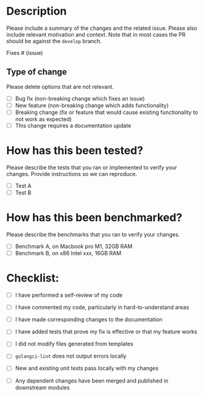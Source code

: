 # Description

Please include a summary of the changes and the related issue. Please also include relevant motivation and context.
Note that in most cases the PR should be against the `develop` branch.

Fixes # (issue)

## Type of change

Please delete options that are not relevant.

- [ ] Bug fix (non-breaking change which fixes an issue)
- [ ] New feature (non-breaking change which adds functionality)
- [ ] Breaking change (fix or feature that would cause existing functionality to not work as expected)
- [ ] This change requires a documentation update

# How has this been tested?

Please describe the tests that you ran or implemented to verify your changes. Provide instructions so we can reproduce.

- [ ] Test A
- [ ] Test B

# How has this been benchmarked?

Please describe the benchmarks that you ran to verify your changes.

- [ ] Benchmark A, on Macbook pro M1, 32GB RAM
- [ ] Benchmark B, on x86 Intel xxx, 16GB RAM

# Checklist:

- [ ] I have performed a self-review of my code
- [ ] I have commented my code, particularly in hard-to-understand areas
- [ ] I have made corresponding changes to the documentation
- [ ] I have added tests that prove my fix is effective or that my feature works
- [ ] I did not modify files generated from templates
- [ ] `golangci-lint` does not output errors locally
- [ ] New and existing unit tests pass locally with my changes
- [ ] Any dependent changes have been merged and published in downstream modules

